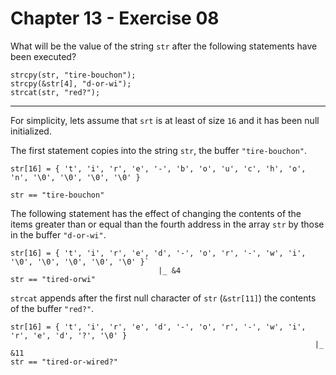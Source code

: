 # Chapter 13 - Exercise 08

What will be the value of the string `str` after the following statements have been executed?

```
strcpy(str, "tire-bouchon");
strcpy(&str[4], "d-or-wi");
strcat(str, "red?");
```

---

For simplicity, lets assume that `srt` is at least of size `16` and it has been null initialized.  

The first statement copies into the string `str`, the buffer `"tire-bouchon"`.  

```
str[16] = { 't', 'i', 'r', 'e', '-', 'b', 'o', 'u', 'c', 'h', 'o', 'n', '\0', '\0', '\0', '\0' }

str == "tire-bouchon"
```

The following statement has the effect of changing the contents of the items greater than or equal than the fourth address in the array `str` by those in the buffer `"d-or-wi"`.  

```
str[16] = { 't', 'i', 'r', 'e', 'd', '-', 'o', 'r', '-', 'w', 'i', '\0', '\0', '\0', '\0', '\0' }`
                                 |_ &4
str == "tired-orwi"
```

`strcat` appends after the first null character of `str` (`&str[11]`) the contents of the buffer `"red?"`.

```
str[16] = { 't', 'i', 'r', 'e', 'd', '-', 'o', 'r', '-', 'w', 'i', 'r', 'e', 'd', '?', '\0' }
                                                                    |_ &11
str == "tired-or-wired?"
```
